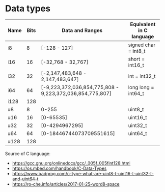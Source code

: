 # Data types

| Name   | Bits   | Data and Ranges | Equivalent in C language  |
|---|---|---|---|
| i8   | 8  | [-128 - 127]  | signed char	= int8_t |
| i16  | 16  | [-32,768 - 32,767]  | short = int16_t|
| i32  | 32  | [-2,147,483,648 - 2,147,483,647] | int = int32_t|
| i64  | 64  | [-9,223,372,036,854,775,808 - 9,223,372,036,854,775,807] | long long = int64_t |
| i128  | 128  |   | |
| u8   | 8  |  0-255 | uint8_t |
| u16  | 16  | [0-65535] | uint16_t |
| u32  | 32  |  [0-4294967295] | uint32_t |
| u64  | 64  |  [0-18446744073709551615] | uint64_t |
| u128  | 128  |   | |

Source of C language:
- https://gcc.gnu.org/onlinedocs/gcc/_005f_005fint128.html
- https://os.mbed.com/handbook/C-Data-Types
- https://www.badprog.com/c-type-what-are-uint8-t-uint16-t-uint32-t-and-uint64-t
- https://ro-che.info/articles/2017-01-25-word8-space

